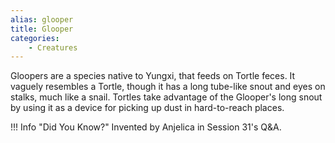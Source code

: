 ```yaml
---
alias: glooper
title: Glooper
categories:
    - Creatures
---
```


Gloopers are a species native to Yungxi, that feeds on Tortle feces. It vaguely resembles a Tortle, though it has a long tube-like snout and eyes on stalks, much like a snail. Tortles take advantage of the Glooper's long snout by using it as a device for picking up dust in hard-to-reach places.

!!! Info "Did You Know?"
    Invented by Anjelica in Session 31's Q&A.
